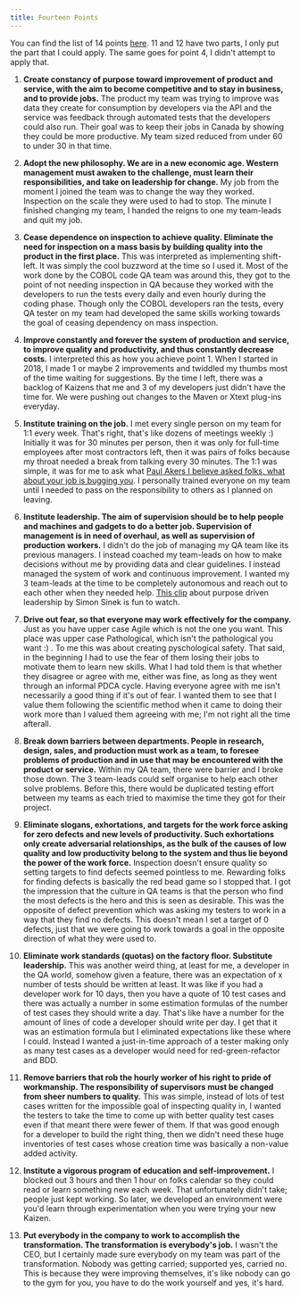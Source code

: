 ```yaml
---
title: Fourteen Points
---
```


You can find the list of 14 points [here][1]. 
11 and 12 have two parts, I only put the part that I could apply.
The same goes for point 4, I didn't attempt to apply that.

1. **Create constancy of purpose toward improvement of product and service, with the aim to become competitive and to stay in business, and to provide jobs.** The product my team was trying to improve was data they create for consumption by developers via the API and the service was feedback through automated tests that the developers could also run. Their goal was to keep their jobs in Canada by showing they could be more productive. My team sized reduced from under 60 to under 30 in that time.

2. **Adopt the new philosophy. We are in a new economic age. Western management must awaken to the challenge, must learn their responsibilities, and take on leadership for change.** My job from the moment I joined the team was to change the way they worked. Inspection on the scale they were used to had to stop. The minute I finished changing my team, I handed the reigns to one my team-leads and quit my job.

3. **Cease dependence on inspection to achieve quality. Eliminate the need for inspection on a mass basis by building quality into the product in the first place.** This was interpreted as implementing shift-left. It was simply the cool buzzword at the time so I used it. Most of the work done by the COBOL code QA team was around this, they got to the point of not needing inspection in QA because they worked with the developers to run the tests every daily and even hourly during the coding phase. Though only the COBOL developers ran the tests, every QA tester on my team had developed the same skills working towards the goal of ceasing dependency on mass inspection.

5. **Improve constantly and forever the system of production and service, to improve quality and productivity, and thus constantly decrease costs.** I interpreted this as how you achieve point 1. When I started in 2018, I made 1 or maybe 2 improvements and twiddled my thumbs most of the time waiting for suggestions. By the time I left, there was a backlog of Kaizens that me and 3 of my developers just didn't have the time for. We were pushing out changes to the Maven or Xtext plug-ins everyday.

6. **Institute training on the job.** I met every single person on my team for 1:1 every week. That's right, that's like dozens of meetings weekly :) Initially it was for 30 minutes per person, then it was only for full-time employees after most contractors left, then it was pairs of folks because my throat needed a break from talking every 30 minutes. The 1:1 was simple, it was for me to ask what [Paul Akers I believe asked folks, what about your job is bugging you][2]. I personally trained everyone on my team until I needed to pass on the responsibility to others as I planned on leaving.

7. **Institute leadership. The aim of supervision should be to help people and machines and gadgets to do a better job. Supervision of management is in need of overhaul, as well as supervision of production workers.** I didn't do the job of managing my QA team like its previous managers. I instead coached my team-leads on how to make decisions without me by providing data and clear guidelines. I instead managed the system of work and continuous improvement. I wanted my 3 team-leads at the time to be completely autonomous and reach out to each other when they needed help. [This clip][3] about purpose driven leadership by Simon Sinek is fun to watch.

8. **Drive out fear, so that everyone may work effectively for the company.** Just as you have upper case Agile which is not the one you want. This place was upper case Pathological, which isn't the pathological you want :) . To me this was about creating pyschological safety. That said, in the beginning I had to use the fear of them losing their jobs to motivate them to learn new skills. What I had told them is that whether they disagree or agree with me, either was fine, as long as they went through an informal PDCA cycle. Having everyone agree with me isn't necessarily a good thing if it's out of fear. I wanted them to see that I value them following the scientific method when it came to doing their work more than I valued them agreeing with me; I'm not right all the time afterall.

9. **Break down barriers between departments. People in research, design, sales, and production must work as a team, to foresee problems of production and in use that may be encountered with the product or service.** Within my QA team, there were barrier and I broke those down. The 3 team-leads could self organise to help each other solve problems. Before this, there would be duplicated testing effort between my teams as each tried to maximise the time they got for their project.

10. **Eliminate slogans, exhortations, and targets for the work force asking for zero defects and new levels of productivity. Such exhortations only create adversarial relationships, as the bulk of the causes of low quality and low productivity belong to the system and thus lie beyond the power of the work force.** Inspection doesn't ensure quality so setting targets to find defects seemed pointless to me. Rewarding folks for finding defects is basically the red bead game so I stopped that. I got the impression that the culture in QA teams is that the person who find the most defects is the hero and this is seen as desirable. This was the opposite of defect prevention which was asking my testers to work in a way that they find no defects. This doesn't mean I set a target of 0 defects, just that we were going to work towards a goal in the opposite direction of what they were used to.

11. **Eliminate work standards (quotas) on the factory floor. Substitute leadership.** This was another weird thing, at least for me, a developer in the QA world, somehow given a feature, there was an expectation of x number of tests should be written at least. It was like if you had a developer work for 10 days, then you have a quote of 10 test cases and there was actually a number in some estimation formulas of the number of test cases they should write a day. That's like have a number for the amount of lines of code a developer should write per day. I get that it was an estimation formula but I eliminated expectations like these where I could. Instead I wanted a just-in-time approach of a tester making only as many test cases as a developer would need for red-green-refactor and BDD.

12. **Remove barriers that rob the hourly worker of his right to pride of workmanship. The responsibility of supervisors must be changed from sheer numbers to quality.**
This was simple, instead of lots of test cases written for the impossible goal of inspecting quality in, I wanted the testers to take the time to come up with better quality test cases even if that meant there were fewer of them. If that was good enough for a developer to build the right thing, then we didn't need these huge inventories of test cases whose creation time was basically a non-value added activity.

13. **Institute a vigorous program of education and self-improvement.** I blocked out 3 hours and then 1 hour on folks calendar so they could read or learn something new each week. That unfortunately didn't take; people just kept working. So later, we developed an environment were you'd learn through experimentation when you were trying your new Kaizen.

14. **Put everybody in the company to work to accomplish the transformation. The transformation is everybody's job.**
I wasn't the CEO, but I certainly made sure everybody on my team was part of the transformation. Nobody was getting carried; supported yes, carried no. This is because they were improving themselves, it's like nobody can go to the gym for you, you have to do the work yourself and yes, it's hard.

[1]: https://deming.org/explore/fourteen-points/
[2]: https://paulakers.net/2011/general/fix-what-bugs-you
[3]: https://www.youtube.com/watch?v=PhuKJWm1_fQ